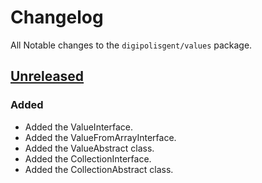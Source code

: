 # Changelog

All Notable changes to the `digipolisgent/values` package.

## [Unreleased]

### Added

- Added the ValueInterface.
- Added the ValueFromArrayInterface.
- Added the ValueAbstract class.
- Added the CollectionInterface.
- Added the CollectionAbstract class.

[Unreleased]: https://github.com/digipolisgent/php_package_dg-values/compare/master...develop
